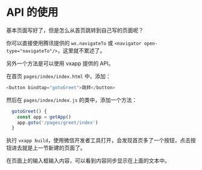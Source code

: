 # API 的使用

基本页面写好了，但是怎么从首页跳转到自己写的页面呢？

你可以直接使用腾讯提供的 `wx.navigateTo` 或 `<navigator open-type="navigateTo"/>`，这里就不累述了。

另外一个方法是可以使用 vxapp 提供的 API。

在首页 `pages/index/index.html` 中，添加：

```javascript
<button bindtap="gotoGreet">跳转</button>
```

然后在 `pages/index/index.js` 的类中，添加一个方法：

```javascript
  gotoGreet() {
    const app = getApp()
    app.goto('/pages/greet/index')
  }
```

执行 `vxapp build`，使用微信开发者工具打开，会发现首页多了一个按钮，点击按钮进去就是上一节新建的页面了。

在页面上的输入框输入内容，可以看到内容同步显示在上面的文本中。